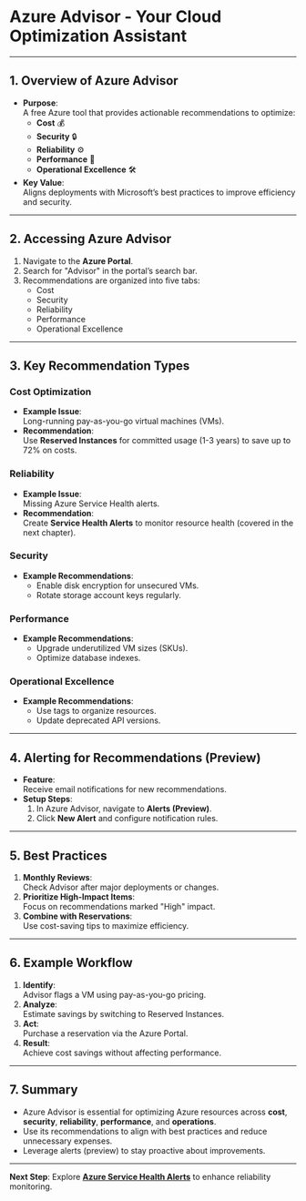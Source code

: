 #  Azure Advisor - Your Cloud Optimization Assistant

---

## 1. **Overview of Azure Advisor**
- **Purpose**:  
  A free Azure tool that provides actionable recommendations to optimize:
  - **Cost** 💰
  - **Security** 🔒
  - **Reliability** ⚙️
  - **Performance** 🚀
  - **Operational Excellence** 🛠️
- **Key Value**:  
  Aligns deployments with Microsoft’s best practices to improve efficiency and security.

---

## 2. **Accessing Azure Advisor**
1. Navigate to the **Azure Portal**.
2. Search for "Advisor" in the portal’s search bar.
3. Recommendations are organized into five tabs:
   - Cost
   - Security
   - Reliability
   - Performance
   - Operational Excellence

---

## 3. **Key Recommendation Types**

### **Cost Optimization**
- **Example Issue**:  
  Long-running pay-as-you-go virtual machines (VMs).
- **Recommendation**:  
  Use **Reserved Instances** for committed usage (1-3 years) to save up to 72% on costs.

### **Reliability**
- **Example Issue**:  
  Missing Azure Service Health alerts.
- **Recommendation**:  
  Create **Service Health Alerts** to monitor resource health (covered in the next chapter).

### **Security**
- **Example Recommendations**:
  - Enable disk encryption for unsecured VMs.
  - Rotate storage account keys regularly.

### **Performance**
- **Example Recommendations**:
  - Upgrade underutilized VM sizes (SKUs).
  - Optimize database indexes.

### **Operational Excellence**
- **Example Recommendations**:
  - Use tags to organize resources.
  - Update deprecated API versions.

---

## 4. **Alerting for Recommendations (Preview)**
- **Feature**:  
  Receive email notifications for new recommendations.
- **Setup Steps**:
  1. In Azure Advisor, navigate to **Alerts (Preview)**.
  2. Click **New Alert** and configure notification rules.

---

## 5. **Best Practices**
1. **Monthly Reviews**:  
   Check Advisor after major deployments or changes.
2. **Prioritize High-Impact Items**:  
   Focus on recommendations marked "High" impact.
3. **Combine with Reservations**:  
   Use cost-saving tips to maximize efficiency.

---

## 6. **Example Workflow**
1. **Identify**:  
   Advisor flags a VM using pay-as-you-go pricing.
2. **Analyze**:  
   Estimate savings by switching to Reserved Instances.
3. **Act**:  
   Purchase a reservation via the Azure Portal.
4. **Result**:  
   Achieve cost savings without affecting performance.

---

## 7. **Summary**
- Azure Advisor is essential for optimizing Azure resources across **cost**, **security**, **reliability**, **performance**, and **operations**.
- Use its recommendations to align with best practices and reduce unnecessary expenses.
- Leverage alerts (preview) to stay proactive about improvements.

---

**Next Step**: Explore **[Azure Service Health Alerts](https://learn.microsoft.com/en-us/azure/service-health/)** to enhance reliability monitoring.
